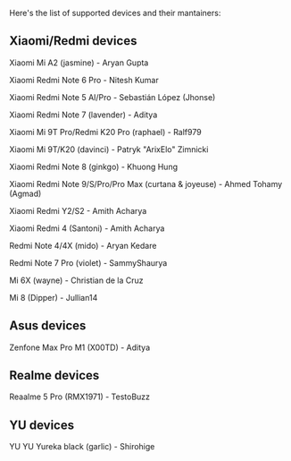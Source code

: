 Here's the list of supported devices and their mantainers:

Xiaomi/Redmi devices
------------------------------------------
Xiaomi Mi A2 (jasmine) - Aryan Gupta

Xiaomi Redmi Note 6 Pro - Nitesh Kumar

Xiaomi Redmi Note 5 AI/Pro - Sebastián López (Jhonse)

Xiaomi Redmi Note 7 (lavender) - Aditya

Xiaomi Mi 9T Pro/Redmi K20 Pro (raphael) - Ralf979

Xiaomi Mi 9T/K20 (davinci) - Patryk "ArixElo" Zimnicki

Xiaomi Redmi Note 8 (ginkgo) - Khuong Hung

Xiaomi Redmi Note 9/S/Pro/Pro Max (curtana & joyeuse) - Ahmed Tohamy (Agmad)

Xiaomi Redmi Y2/S2 - Amith Acharya

Xiaomi Redmi 4 (Santoni) - Amith Acharya

Redmi Note 4/4X (mido) - Aryan Kedare

Redmi Note 7 Pro (violet) - SammyShaurya

Mi 6X (wayne) - Christian de la Cruz

Mi 8 (Dipper) - Jullian14


Asus devices
------------------------------------------
Zenfone Max Pro M1 (X00TD) - Aditya

Realme devices
------------------------------------------
Reaalme 5 Pro (RMX1971) - TestoBuzz


YU devices
------------------------------------------
YU YU Yureka black (garlic) - Shirohige
